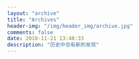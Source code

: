 ```yaml
---
layout: "archive"
title: "Archives"
header-img: "/img/header_img/archive.jpg"
comments: false
date: 2018-11-21 13:48:33
description: "历史中总有新的发现"
---
```


